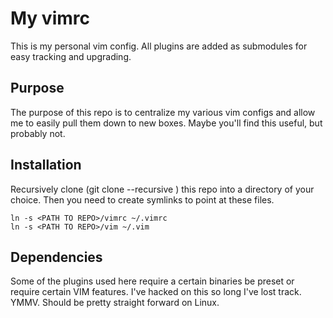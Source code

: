 # My vimrc
This is my personal vim config. All plugins are added as submodules for easy tracking and upgrading.

## Purpose
The purpose of this repo is to centralize my various vim configs and allow me to easily pull them down to new boxes. Maybe you'll find this useful, but probably not.

## Installation
Recursively clone (git clone --recursive <URI>) this repo into a directory of your choice. Then you need to create symlinks to point at these files.

    ln -s <PATH TO REPO>/vimrc ~/.vimrc
    ln -s <PATH TO REPO>/vim ~/.vim

## Dependencies
Some of the plugins used here require a certain binaries be preset or require certain VIM features. I've hacked on this so long I've lost track. YMMV. Should be pretty straight forward on Linux.
